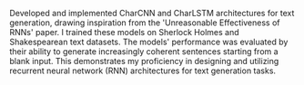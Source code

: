 Developed and implemented CharCNN and CharLSTM architectures for text generation, drawing inspiration from the 'Unreasonable Effectiveness of RNNs' paper. I trained these models on Sherlock Holmes and Shakespearean text datasets. The models' performance was evaluated by their ability to generate increasingly coherent sentences starting from a blank input. This demonstrates my proficiency in designing and utilizing recurrent neural network (RNN) architectures for text generation tasks.
